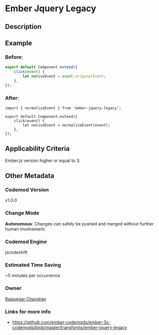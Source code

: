 # Ember Jquery Legacy

## Description

## Example

### Before:

```jsx
export default Component.extend({
	click(event) {
		let nativeEvent = event.originalEvent;
	},
});
```

### After:

```tsx
import { normalizeEvent } from 'ember-jquery-legacy';

export default Component.extend({
	click(event) {
		let nativeEvent = normalizeEvent(event);
	},
});
```

## Applicability Criteria

Ember.js version higher or equal to 3.

## Other Metadata

### Codemod Version

v1.0.0

### Change Mode

**Autonomous**: Changes can safely be pushed and merged without further human involvement.

### **Codemod Engine**

jscodeshift

### Estimated Time Saving

~5 minutes per occurrence

### Owner

[Rajasegar Chandran](https://github.com/rajasegar)

### Links for more info

-   https://github.com/ember-codemods/ember-3x-codemods/blob/master/transforms/ember-jquery-legacy
